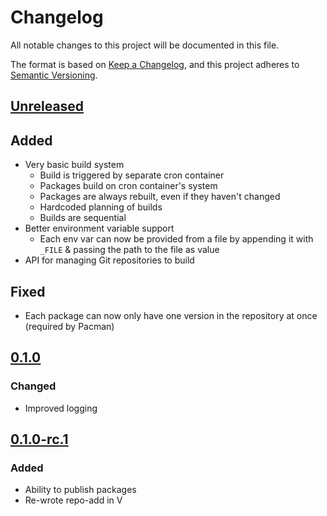 # Changelog

All notable changes to this project will be documented in this file.

The format is based on [Keep a Changelog](https://keepachangelog.com/en/1.0.0/),
and this project adheres to [Semantic Versioning](https://semver.org/spec/v2.0.0.html).

## [Unreleased](https://git.rustybever.be/Chewing_Bever/vieter)

## Added

* Very basic build system
    * Build is triggered by separate cron container
    * Packages build on cron container's system
    * Packages are always rebuilt, even if they haven't changed
    * Hardcoded planning of builds
    * Builds are sequential
* Better environment variable support
    * Each env var can now be provided from a file by appending it with `_FILE`
      & passing the path to the file as value
* API for managing Git repositories to build

## Fixed

* Each package can now only have one version in the repository at once
  (required by Pacman)

## [0.1.0](https://git.rustybever.be/Chewing_Bever/vieter/src/tag/0.1.0)

### Changed

* Improved logging

## [0.1.0-rc.1](https://git.rustybever.be/Chewing_Bever/vieter/src/tag/0.1.0-rc.1)

### Added

* Ability to publish packages
* Re-wrote repo-add in V
